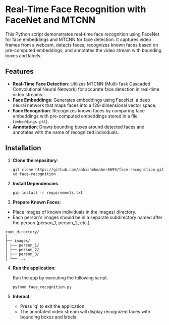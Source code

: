 # Real-Time Face Recognition with FaceNet and MTCNN

This Python script demonstrates real-time face recognition using FaceNet for face embeddings and MTCNN for face detection. It captures video frames from a webcam, detects faces, recognizes known faces based on pre-computed embeddings, and annotates the video stream with bounding boxes and labels.

## Features

- **Real-Time Face Detection**: Utilizes MTCNN (Multi-Task Cascaded Convolutional Neural Network) for accurate face detection in real-time video streams.
- **Face Embeddings**: Generates embeddings using FaceNet, a deep neural network that maps faces into a 128-dimensional vector space.
- **Face Recognition**: Recognizes known faces by comparing face embeddings with pre-computed embeddings stored in a file (`embeddings.pkl`).
- **Annotation**: Draws bounding boxes around detected faces and annotates with the name of recognized individuals.

## Installation

1. **Clone the repository**:
   ```
   git clone https://github.com/abhishekmaher6699/face-recognition.git
   cd face-recognition
   ```

2. **Install Dependencies**:
   ```
   pip install -r requirements.txt
   ```

3. **Prepare Known Faces**:
   
  - Place images of known individuals in the images/ directory.
  - Each person's images should be in a separate subdirectory named after the person (person_1, person_2, etc.).
  ```
  root_directory/ 
  │ 
  ├── images/ 
  │ ├── person_1/ 
  │ ├── person_2/ 
  │ ├── person_3/ 
  │ └── ...
  ```

4. **Run the application**:

   Run the app by executing the following script.
   ```
   python face_recognition.py
   ```
5. **Interact**:
   - Press 'q' to exit the application.
   - The annotated video stream will display recognized faces with bounding boxes and labels.


